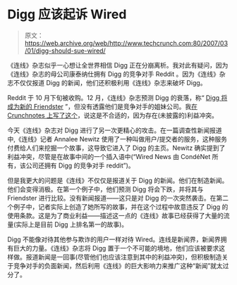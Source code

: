 # Digg 应该起诉 Wired 

> 原文：<https://web.archive.org/web/http://www.techcrunch.com:80/2007/03/01/digg-should-sue-wired/>

《连线》杂志似乎一心想让全世界相信 Digg 正在分崩离析。我对此有疑问，因为《连线》杂志的母公司康泰纳仕拥有 Digg 的竞争对手 Reddit 。因为《连线》杂志不仅仅报道 Digg 的新闻，他们还积极利用《连线》杂志来破坏 Digg。

Reddit 于 10 月下旬被收购。12 月，《连线》杂志预测 Digg 的衰落，称“ [Digg 将成为新的 Friendster](https://web.archive.org/web/20230222030422/http://www.wired.com/news/technology/0,72370-0.html) ”，但没有透露他们是竞争对手的姐妹公司。我[在 Crunchnotes 上写了这个](https://web.archive.org/web/20230222030422/http://www.crunchnotes.com/?p=332)，说这是不合适的，因为存在(未披露的)利益冲突。

今天《连线》杂志对 Digg 进行了另一次更精心的攻击。在一篇调查性新闻报道中,《连线》记者 Annalee Newitz 使用了一种叫做用户/提交者的服务，这种服务付费给人们来挖掘一个故事，这导致它进入了 Digg 的主页。Newitz 确实提到了利益冲突，尽管是在故事中间的一个插入语中(“Wired News 由 CondéNet 所有，该公司还拥有 Digg 的竞争对手 reddit”)。

但是我更大的问题是《连线》不仅仅是报道关于 Digg 的新闻。他们在制造新闻。他们会变得消极。在第一个例子中，他们预测 Digg 将会下跌，并将其与 Friendster 进行比较。没有新闻报道——这只是对 Digg 的一次突然袭击。在第二个例子中，记者实际上创造了她所写的故事，并在这个过程中故意违反了 Digg 的使用条款。这是为了商业利益——描述这一点的《连线》故事已经获得了大量的流量(实际上是目前 Digg 上排名第一的故事)。

Digg 不能像对待其他参与欺诈的用户一样对待 Wired。连线是新闻界，新闻界拥有巨大的力量。《连线》杂志将 Digg 置于一个不可能的境地，他们应该被要求这样做。报道新闻是一回事(尽管他们也应该注意到其中的利益冲突)，但积极制造关于竞争对手的负面新闻，然后利用《连线》的巨大影响力来推广这种“新闻”就太过分了。
